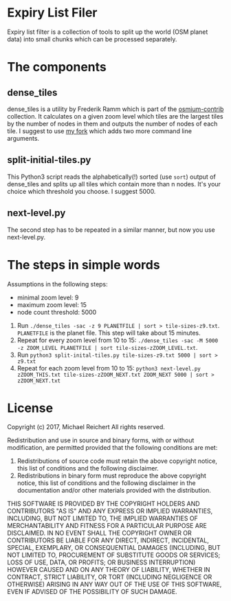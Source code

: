 Expiry List Filer
=================

Expiry list filter is a collection of tools to split up the world (OSM planet data)
into small chunks which can be processed separately.


The components
==============

dense_tiles
-----------

dense_tiles is a utility by Frederik Ramm which is part of the
[osmium-contrib](https://github.com/osmcode/osmium-contrib/tree/master/dense_tiles) collection.
It calculates on a given zoom level which tiles are the
largest tiles by the number of nodes in them and outputs the number of nodes of each tile.
I suggest to use [my fork](https://github.com/Nakaner/osmium-contrib/tree/dense_tiles_more_options/dense_tiles) which adds two more command line arguments.

split-initial-tiles.py
----------------------

This Python3 script reads the alphabetically(!) sorted (use `sort`) output of dense_tiles
and splits up all tiles which contain more than n nodes. It's your choice which threshold
you choose. I suggest 5000.


next-level.py
-------------

The second step has to be repeated in a similar manner, but now you use next-level.py.


The steps in simple words
=========================

Assumptions in the following steps:

* minimal zoom level: 9
* maximum zoom level: 15
* node count threshold: 5000

1. Run `./dense_tiles -sac -z 9 PLANETFILE | sort > tile-sizes-z9.txt`.
`PLANETFILE` is the planet file. This step will take about 15 minutes.
2. Repeat for every zoom level from 10 to 15:
`./dense_tiles -sac -M 5000 -z ZOOM_LEVEL PLANETFILE | sort tile-sizes-zZOOM_LEVEL.txt`.
3. Run `python3 split-inital-tiles.py tile-sizes-z9.txt 5000 | sort > z9.txt`
4. Repeat for each zoom level from 10 to 15:
`python3 next-level.py zZOOM_THIS.txt tile-sizes-zZOOM_NEXT.txt ZOOM_NEXT 5000 | sort > zZOOM_NEXT.txt`

License
=======

Copyright (c) 2017, Michael Reichert
All rights reserved.

Redistribution and use in source and binary forms, with or without
modification, are permitted provided that the following conditions are met:

1. Redistributions of source code must retain the above copyright notice, this
   list of conditions and the following disclaimer.
2. Redistributions in binary form must reproduce the above copyright notice,
   this list of conditions and the following disclaimer in the documentation
   and/or other materials provided with the distribution.

THIS SOFTWARE IS PROVIDED BY THE COPYRIGHT HOLDERS AND CONTRIBUTORS "AS IS" AND
ANY EXPRESS OR IMPLIED WARRANTIES, INCLUDING, BUT NOT LIMITED TO, THE IMPLIED
WARRANTIES OF MERCHANTABILITY AND FITNESS FOR A PARTICULAR PURPOSE ARE
DISCLAIMED. IN NO EVENT SHALL THE COPYRIGHT OWNER OR CONTRIBUTORS BE LIABLE FOR
ANY DIRECT, INDIRECT, INCIDENTAL, SPECIAL, EXEMPLARY, OR CONSEQUENTIAL DAMAGES
(INCLUDING, BUT NOT LIMITED TO, PROCUREMENT OF SUBSTITUTE GOODS OR SERVICES;
LOSS OF USE, DATA, OR PROFITS; OR BUSINESS INTERRUPTION) HOWEVER CAUSED AND
ON ANY THEORY OF LIABILITY, WHETHER IN CONTRACT, STRICT LIABILITY, OR TORT
(INCLUDING NEGLIGENCE OR OTHERWISE) ARISING IN ANY WAY OUT OF THE USE OF THIS
SOFTWARE, EVEN IF ADVISED OF THE POSSIBILITY OF SUCH DAMAGE.

